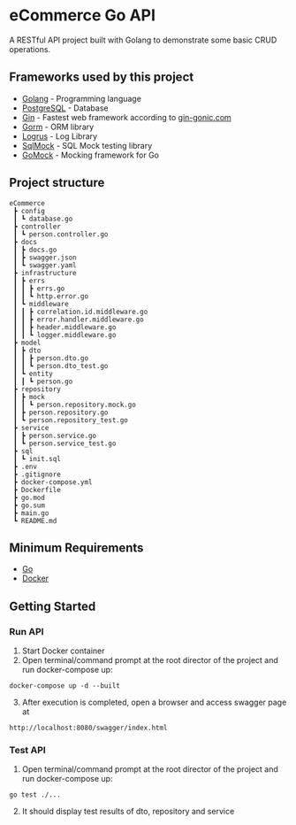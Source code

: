 # eCommerce Go API

A RESTful API project built with Golang to demonstrate some basic CRUD operations.

## Frameworks used by this project

- [Golang](https://go.dev/) - Programming language
- [PostgreSQL](https://www.postgresql.org/) - Database
- [Gin](https://pkg.go.dev/github.com/gin-gonic/gin) - Fastest web framework according to [gin-gonic.com](https://gin-gonic.com/docs/benchmarks)
- [Gorm](https://gorm.io/) - ORM library
- [Logrus](https://github.com/sirupsen/logrus) - Log Library
- [SqlMock](https://github.com/DATA-DOG/go-sqlmock) - SQL Mock testing library
- [GoMock](https://github.com/golang/mock) - Mocking framework for Go

## Project structure

```
eCommerce
 ┣ config
 ┃ ┗ database.go
 ┣ controller
 ┃ ┗ person.controller.go
 ┣ docs
 ┃ ┣ docs.go
 ┃ ┣ swagger.json
 ┃ ┗ swagger.yaml
 ┣ infrastructure
 ┃ ┣ errs
 ┃ ┃ ┣ errs.go
 ┃ ┃ ┗ http.error.go
 ┃ ┗ middleware
 ┃ ┃ ┣ correlation.id.middleware.go
 ┃ ┃ ┣ error.handler.middleware.go
 ┃ ┃ ┣ header.middleware.go
 ┃ ┃ ┗ logger.middleware.go
 ┣ model
 ┃ ┣ dto
 ┃ ┃ ┣ person.dto.go
 ┃ ┃ ┗ person.dto_test.go
 ┃ ┗ entity
 ┃ ┃ ┗ person.go
 ┣ repository
 ┃ ┣ mock
 ┃ ┃ ┗ person.repository.mock.go
 ┃ ┣ person.repository.go
 ┃ ┗ person.repository_test.go
 ┣ service
 ┃ ┣ person.service.go
 ┃ ┗ person.service_test.go
 ┣ sql
 ┃ ┗ init.sql
 ┣ .env
 ┣ .gitignore
 ┣ docker-compose.yml
 ┣ Dockerfile
 ┣ go.mod
 ┣ go.sum
 ┣ main.go
 ┗ README.md
```

## Minimum Requirements

- [Go](https://go.dev/doc/install)
- [Docker](https://docs.docker.com/engine/install/)

## Getting Started

### Run API

1. Start Docker container
2. Open terminal/command prompt at the root director of the project and run docker-compose up:

```shell
docker-compose up -d --built
```
3. After execution is completed, open a browser and access swagger page at

```http
http://localhost:8080/swagger/index.html
```
### Test API

1. Open terminal/command prompt at the root director of the project and run docker-compose up:

```shell
go test ./...
```
2. It should display test results of dto, repository and service